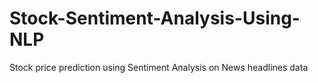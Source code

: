 # Stock-Sentiment-Analysis-Using-NLP
Stock price prediction using Sentiment Analysis on News headlines data
